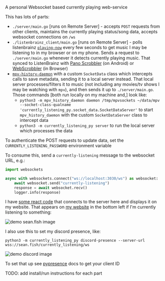 A personal Websocket based currently playing web-service

This has lots of parts:

- `./server/main.go` [runs on Remote Server] - accepts `POST` requests from other clients, maintains the currently playing status/song data, accepts websocket connections on `/ws`
- `./listenbrainz_client/main.go` [runs on Remote Server] - polls listenbrainz [`playing-now`](https://listenbrainz.readthedocs.io/en/latest/users/api/core.html) every few seconds to get music I may be listening to in my browser or on my phone. Sends a request to `./server/main.go` whenever it detects currently playing music. That synced to ListenBrainz with [Pano Scrobbler](https://play.google.com/store/apps/details?id=com.arn.scrobble&hl=en_US&gl=US) (on Android) or [WebScrobbler](https://web-scrobbler.com/) (in Browser)
- [`mpv-history-daemon`](https://github.com/seanbreckenridge/mpv-history-daemon) with a custom `SocketData` class which intercepts calls to save metadata, sending it to a local server instead. That local server processes/filters it to music (not including any movies/tv shows I may be watching with `mpv`), and then sends it up to `./server/main.go`. Those commands [both run locally on my machine and,] look like:
  - `python3 -m mpv_history_daemon daemon /tmp/mpvsockets ~/data/mpv --socket-class-qualname 'currently_listening_py.socket_data.SocketDataServer'` to start `mpv_history_daemon` with the custom `SocketDataServer` class to intercept data
  - `python3 -m currently_listening_py server` to run the local server which processes the data

To authenticate the POST requests to update data, set the `CURRENTLY_LISTENING_PASSWORD` environment variable

To consume this, send a `currently-listening` message to the websocket URL, e.g.:

```python
import websockets

async with websockets.connect("ws://localhost:3030/ws") as websocket:
    await websocket.send("currently-listening")
    response = await websocket.recv()
    logger.info(response)
```

I have [some react code](https://github.com/seanbreckenridge/glue/blob/9ecb067f500cf7e32eccee023d0d417eb2fb2383/assets/frontend/currently_listening.tsx) that connects to the server here and displays it on my website. That appears on [my website](https://sean.fish) in the bottom left if I'm currently listening to something:

![demo sean.fish image](https://github.com/seanbreckenridge/currently_listening/blob/main/.github/demo.png?raw=true)

I also use this to set my discord presence, like:

`python3 -m currently_listening_py discord-presence --server-url wss://sean.fish/currently_listening/ws`

![demo discord image](https://github.com/seanbreckenridge/currently_listening/blob/main/.github/discord.png?raw=true)

To set that up see [pypresence](https://qwertyquerty.github.io/pypresence/html/info/quickstart.html) docs to get your client ID

TODO: add install/run instructions for each part
